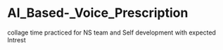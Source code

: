 # AI_Based-_Voice_Prescription
collage time practiced for NS team and Self development with expected Intrest
